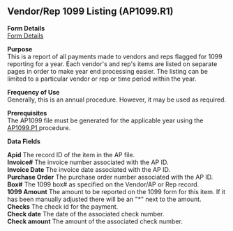 ##  Vendor/Rep 1099 Listing (AP1099.R1)

<PageHeader />

**Form Details**  
[ Form Details ](AP1099-R1-1/README.md)   

**Purpose**  
This is a report of all payments made to vendors and reps flagged for 1099
reporting for a year. Each vendor's and rep's items are listed on separate
pages in order to make year end processing easier. The listing can be limited
to a particular vendor or rep or time period within the year.

**Frequency of Use**  
Generally, this is an annual procedure. However, it may be used as required.

**Prerequisites**  
The AP1099 file must be generated for the applicable year using the [ AP1099.P1 ](../../AP-PROCESS/AP1099-P1/README.md) procedure. 

**Data Fields**

**Apid** The record ID of the item in the AP file.  
**Invoice#** The invoice number associated with the AP ID.  
**Invoice Date** The invoice date associated with the AP ID.  
**Purchase Order** The purchase order number associated with the AP ID.  
**Box#** The 1099 box# as specified on the Vendor/AP or Rep record.  
**1099 Amount** The amount to be reported on the 1099 form for this item. If
it has been manually adjusted there will be an "*" next to the amount.  
**Checks** The check id for the payment.  
**Check date** The date of the associated check number.  
**Check amount** The amount of the associated check number.  
  
<badge text= "Version 8.10.57" vertical="middle" />

<PageFooter />